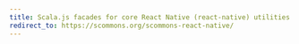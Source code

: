```yaml
---
title: Scala.js facades for core React Native (react-native) utilities and components
redirect_to: https://scommons.org/scommons-react-native/
---
```


